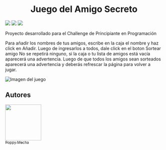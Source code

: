 <h1 align="center"> Juego del Amigo Secreto</h1>
 <p align="left">
   <img src="https://img.shields.io/badge/aluraLATAM-blue">
   <img src="https://img.shields.io/badge/ONE-Oracle_next_education-orange">
   <img src="https://img.shields.io/badge/Status-Finalizado!-blue">
   </p>

Proyecto desarrollado para el Challenge de Principiante en Programación

Para añadir los nombres de tus amigos, escribe en la caja el nombre y haz click en Añadir. Luego de ingresarlos a todos, dale click en el boton Sortear amigo
No se repetirá ninguno, si la caja o tu lista de amigos está vacía aparecerá una advertencia.
Luego de que todos los amigos sean sorteados aparecerá una advertencia y deberás refrescar la página para volver a jugar.

![Imagen del juego](https://github.com/user-attachments/assets/69ba6df2-6b66-4b96-9ad7-f17315ad0f4c)




## Autores

[<img src="https://avatars.githubusercontent.com/u/203376134?v=4" width=115><br><sub>Poppy Mecha</sub>](https://github.com/PoppyMecha)
